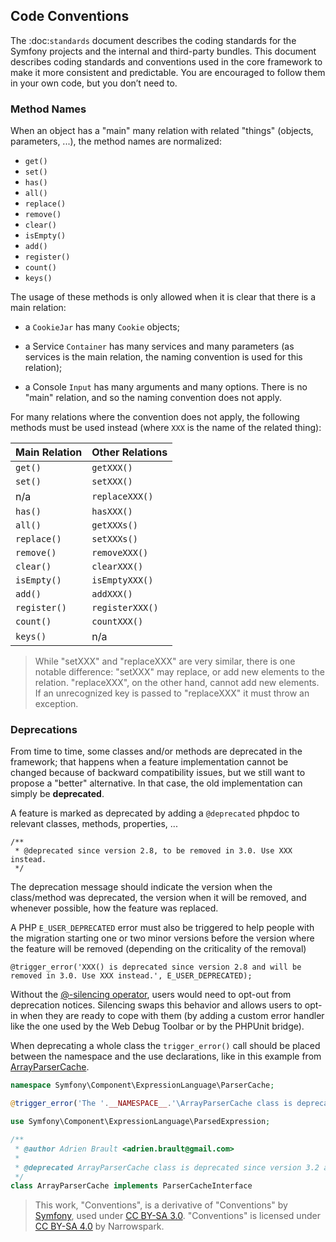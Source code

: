 ## Code Conventions

The :doc:`standards` document describes the coding standards for the Symfony
projects and the internal and third-party bundles. This document describes
coding standards and conventions used in the core framework to make it more
consistent and predictable. You are encouraged to follow them in your own
code, but you don’t need to.

### Method Names

When an object has a "main" many relation with related "things"
(objects, parameters, ...), the method names are normalized:

* ``get()``
* ``set()``
* ``has()``
* ``all()``
* ``replace()``
* ``remove()``
* ``clear()``
* ``isEmpty()``
* ``add()``
* ``register()``
* ``count()``
* ``keys()``

The usage of these methods is only allowed when it is clear that there
is a main relation:

* a ``CookieJar`` has many ``Cookie`` objects;

* a Service ``Container`` has many services and many parameters (as services
  is the main relation, the naming convention is used for this relation);

* a Console ``Input`` has many arguments and many options. There is no "main"
  relation, and so the naming convention does not apply.

For many relations where the convention does not apply, the following methods
must be used instead (where ``XXX`` is the name of the related thing):


| Main Relation  | Other Relations   |
|----------------|-------------------|
| ``get()``      | ``getXXX()``      |
| ``set()``      | ``setXXX()``      |
| n/a            | ``replaceXXX()``  |
| ``has()``      | ``hasXXX()``      |
| ``all()``      | ``getXXXs()``     |
| ``replace()``  | ``setXXXs()``     |
| ``remove()``   | ``removeXXX()``   |
| ``clear()``    | ``clearXXX()``    |
| ``isEmpty()``  | ``isEmptyXXX()``  |
| ``add()``      | ``addXXX()``      |
| ``register()`` | ``registerXXX()`` |
| ``count()``    | ``countXXX()``    |
| ``keys()``     | n/a               |

>    While "setXXX" and "replaceXXX" are very similar, there is one notable
>    difference: "setXXX" may replace, or add new elements to the relation.
>    "replaceXXX", on the other hand, cannot add new elements. If an unrecognized
>    key is passed to "replaceXXX" it must throw an exception.

### Deprecations

From time to time, some classes and/or methods are deprecated in the
framework; that happens when a feature implementation cannot be changed
because of backward compatibility issues, but we still want to propose a
"better" alternative. In that case, the old implementation can simply be
**deprecated**.

A feature is marked as deprecated by adding a ``@deprecated`` phpdoc to
relevant classes, methods, properties, ...
```
/**
 * @deprecated since version 2.8, to be removed in 3.0. Use XXX instead.
 */
```

The deprecation message should indicate the version when the class/method was
deprecated, the version when it will be removed, and whenever possible, how
the feature was replaced.

A PHP ``E_USER_DEPRECATED`` error must also be triggered to help people with
the migration starting one or two minor versions before the version where the
feature will be removed (depending on the criticality of the removal)
```
@trigger_error('XXX() is deprecated since version 2.8 and will be removed in 3.0. Use XXX instead.', E_USER_DEPRECATED);
```

Without the [@-silencing operator][2], users would need to opt-out from deprecation
notices. Silencing swaps this behavior and allows users to opt-in when they are
ready to cope with them (by adding a custom error handler like the one used by
the Web Debug Toolbar or by the PHPUnit bridge).

When deprecating a whole class the ``trigger_error()`` call should be placed
between the namespace and the use declarations, like in this example from [ArrayParserCache][3].
```php
namespace Symfony\Component\ExpressionLanguage\ParserCache;

@trigger_error('The '.__NAMESPACE__.'\ArrayParserCache class is deprecated since version 3.2 and will be removed in 4.0. Use the Symfony\Component\Cache\Adapter\ArrayAdapter class instead.', E_USER_DEPRECATED);

use Symfony\Component\ExpressionLanguage\ParsedExpression;

/**
 * @author Adrien Brault <adrien.brault@gmail.com>
 *
 * @deprecated ArrayParserCache class is deprecated since version 3.2 and will be removed in 4.0. Use the Symfony\Component\Cache\Adapter\ArrayAdapter class instead.
 */
class ArrayParserCache implements ParserCacheInterface
```

> This work, "Conventions", is a derivative of "Conventions" by [Symfony][1], used under [CC BY-SA 3.0](https://creativecommons.org/licenses/by-sa/3.0/).
> "Conventions" is licensed under [CC BY-SA 4.0](https://creativecommons.org/licenses/by-sa/4.0/) by Narrowspark.

[1]: https://symfony.com/doc/current/contributing/community/releases.html#backward-compatibility
[2]: https://php.net/manual/en/language.operators.errorcontrol.php
[3]: https://github.com/symfony/symfony/blob/3.2/src/Symfony/Component/ExpressionLanguage/ParserCache/ArrayParserCache.php
